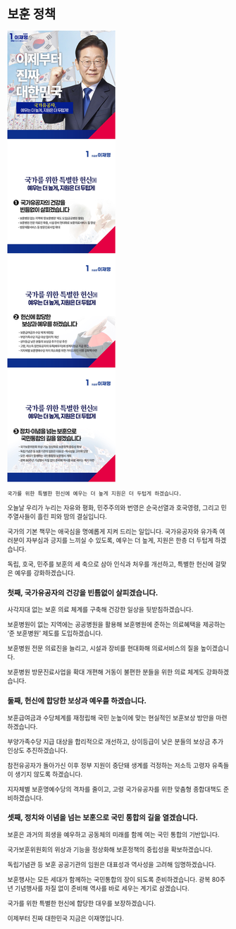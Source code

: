 # 보훈 정책

![공약 이미지](040.jpeg)

```
국가를 위한 특별한 헌신에 예우는 더 높게 지원은 더 두텁게 하겠습니다.

```

오늘날 우리가 누리는 자유와 평화, 민주주의와 번영은 순국선열과 호국영령, 그리고 민주열사들이 흘린 피와 땀의 결실입니다.

국가의 기본 책무는 애국심을 명예롭게 지켜 드리는 일입니다. 국가유공자와 유가족 여러분이 자부심과 긍지를 느끼실 수 있도록, 예우는 더 높게,
지원은 한층 더 두텁게 하겠습니다.

독립, 호국, 민주를 보훈의 세 축으로 삼아 인식과 처우를 개선하고, 특별한 헌신에 걸맞은 예우를 강화하겠습니다.

### 첫째, 국가유공자의 건강을 빈틈없이 살피겠습니다.

사각지대 없는 보훈 의료 체계를 구축해 건강한 일상을 뒷받침하겠습니다.

보훈병원이 없는 지역에는 공공병원을 활용해 보훈병원에 준하는 의료혜택을 제공하는 ‘준 보훈병원’ 제도를 도입하겠습니다.

보훈병원 전문 의료진을 늘리고, 시설과 장비를 현대화해 의료서비스의 질을 높이겠습니다.

보훈병원 방문진료사업을 확대 개편해 거동이 불편한 분들을 위한 의료 체계도 강화하겠습니다.

### 둘째, 헌신에 합당한 보상과 예우를 하겠습니다.

보훈급여금과 수당체계를 재정립해 국민 눈높이에 맞는 현실적인 보훈보상 방안을 마련하겠습니다.

부양가족수당 지급 대상을 합리적으로 개선하고, 상이등급이 낮은 분들의 보상금 추가 인상도 추진하겠습니다.

참전유공자가 돌아가신 이후 정부 지원이 중단돼 생계를 걱정하는 저소득 고령자 유족들이 생기지 않도록 하겠습니다.

지자체별 보훈명예수당의 격차를 줄이고, 고령 국가유공자를 위한 맞춤형 종합대책도 준비하겠습니다.

### 셋째, 정치와 이념을 넘는 보훈으로 국민 통합의 길을 열겠습니다.

보훈은 과거의 희생을 예우하고 공동체의 미래를 함께 여는 국민 통합의 기반입니다.

국가보훈위원회의 위상과 기능을 정상화해 보훈정책의 중립성을 확보하겠습니다.

독립기념관 등 보훈 공공기관의 임원은 대표성과 역사성을 고려해 임명하겠습니다.

보훈행사는 모든 세대가 함께하는 국민통합의 장이 되도록 준비하겠습니다. 광복 80주년 기념행사를 차질 없이 준비해 역사를 바로 세우는 계기로
삼겠습니다.

국가를 위한 특별한 헌신에 합당한 대우를 보장하겠습니다.

이제부터 진짜 대한민국
지금은 이재명입니다.